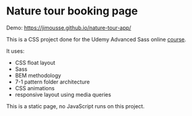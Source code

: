 # Nature tour booking page

Demo: https://jimousse.github.io/nature-tour-app/

This is a CSS project done for the Udemy Advanced Sass online [course](https://www.udemy.com/course/advanced-css-and-sass/).

It uses:
- CSS float layout
- Sass
- BEM methodology
- 7-1 pattern folder architecture
- CSS animations
- responsive layout using media queries

This is a static page, no JavaScript runs on this project.
